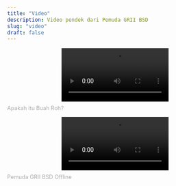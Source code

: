 ```yaml
---
title: "Video"
description: Video pendek dari Pemuda GRII BSD
slug: "video"
draft: false
---
```


<div class="grid md:grid-cols-3 md:gap-4 lg:gap-8">
<div>
<div style="display: flex; justify-content: space-evenly; align-items: center;">
<video controls style="max-width: 102.1%; margin: 0;" width="250">
    <source src="/videos/apakah-buah-roh-itu.mp4"
            type="video/mp4">

    Sorry, your browser doesn't support embedded videos.
</video>
</div>
<p style="font-size: 0.8rem; margin-top: 0.5rem; color: #aaaaaa;">Apakah itu Buah Roh?</p>
</div>

<div>
<div style="display: flex; justify-content: space-evenly; align-items: center;">
<video controls style="margin: 0;" width="250">
    <source src="/videos/pemuda-offline.mp4"
            type="video/mp4">

    Sorry, your browser doesn't support embedded videos.
</video>
</div>
<p style="font-size: 0.8rem; margin-top: 0.5rem; color: #aaaaaa;">Pemuda GRII BSD Offline</p>
</div>

</div>
